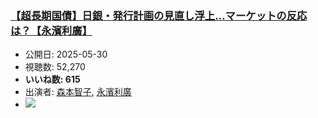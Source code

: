 ### [【超長期国債】日銀・発行計画の見直し浮上…マーケットの反応は？【永濱利廣】](https://www.youtube.com/watch?v=aAjHat0wnaU)
-   公開日: 2025-05-30
-   視聴数: 52,270
-   **いいね数: 615**
-   出演者: [森本智子](/rehacq_fan/people/森本智子 "wikilink"), [永濱利廣](/rehacq_fan/people/永濱利廣 "wikilink")
- [![](https://img.youtube.com/vi/aAjHat0wnaU/hqdefault.jpg)](https://www.youtube.com/watch?v=aAjHat0wnaU)

